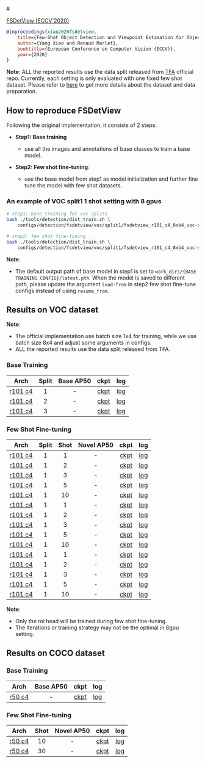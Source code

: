 <!-- [ALGORITHM] -->

#<summary><a href="https://arxiv.org/abs/2007.12107"> FSDetView (ECCV'2020)</a></summary>

```bibtex
@inproceedings{xiao2020fsdetview,
    title={Few-Shot Object Detection and Viewpoint Estimation for Objects in the Wild},
    author={Yang Xiao and Renaud Marlet},
    booktitle={European Conference on Computer Vision (ECCV)},
    year={2020}
}
```
**Note**: ALL the reported results use the data split released from [TFA](https://github.com/ucbdrive/few-shot-object-detection/blob/master/datasets/README.md) official repo.
Currently, each setting is only evaluated with one fixed few shot dataset.
Please refer to [here]() to get more details about the dataset and data preparation.

## How to reproduce FSDetView

Following the original implementation, it consists of 2 steps:
- **Step1: Base training**
   - use all the images and annotations of base classes to train a base model.

- **Step2: Few shot fine-tuning**:
   - use the base model from step1 as model initialization and further fine tune the model with few shot datasets.


### An example of VOC split1 1 shot setting with 8 gpus

```bash
# step1: base training for voc split1
bash ./tools/detection/dist_train.sh \
    configs/detection/fsdetview/voc/split1/fsdetview_r101_c4_8xb4_voc-split1_base-training.py 8

# step2: few shot fine-tuning
bash ./tools/detection/dist_train.sh \
    configs/detection/fsdetview/voc/split1/fsdetview_r101_c4_8xb4_voc-split1_1shot-fine-tuning.py 8
```

**Note**:
- The default output path of base model in step1 is set to `work_dirs/{BASE TRAINING CONFIG}/latest.pth`.
  When the model is saved to different path, please update the argument `load-from` in step2 few shot fine-tune configs instead
  of using `resume_from`.





## Results on VOC dataset
**Note**:
- The official implementation use batch size 1x4 for training,
  while we use batch size 8x4 and adjust some arguments in configs.
- ALL the reported results use the data split released from TFA.

### Base Training

| Arch  | Split | Base AP50 |  ckpt | log |
| :------: | :-----------: | :------: | :------: |:------: |
| [r101 c4](/configs/detection/fsdetview/voc/split1/fsdetview_r101_c4_8xb4_voc-split1_base-training.py) | 1 | - | [ckpt]() | [log]() |
| [r101 c4](/configs/detection/fsdetview/voc/split2/fsdetview_r101_c4_8xb4_voc-split2_base-training.py) | 2 | - | [ckpt]() | [log]() |
| [r101 c4](/configs/detection/fsdetview/voc/split3/fsdetview_r101_c4_8xb4_voc-split3_base-training.py) | 3 | - | [ckpt]() | [log]() |

### Few Shot Fine-tuning


| Arch  | Split | Shot | Novel AP50 |  ckpt | log |
| :--------------: | :-----------: | :------: | :------: |:------: |:------: |
| [r101 c4](/configs/detection/fsdetview/voc/split1/fsdetview_r101_c4_8xb4_voc-split1_1shot-fine-tuning.py)  | 1 | 1 | - | [ckpt]() | [log]() |
| [r101 c4](/configs/detection/fsdetview/voc/split1/fsdetview_r101_c4_8xb4_voc-split1_2shot-fine-tuning.py) | 1 | 2 | - | [ckpt]() | [log]() |
| [r101 c4](/configs/detection/fsdetview/voc/split1/fsdetview_r101_c4_8xb4_voc-split1_3shot-fine-tuning.py) | 1 | 3 | - | [ckpt]() | [log]() |
| [r101 c4](/configs/detection/fsdetview/voc/split1/fsdetview_r101_c4_8xb4_voc-split1_5shot-fine-tuning.py) | 1 | 5 | - | [ckpt]() | [log]() |
| [r101 c4](/configs/detection/fsdetview/voc/split1/fsdetview_r101_c4_8xb4_voc-split1_10shot-fine-tuning.py) | 1 | 10 | - | [ckpt]() | [log]() |
| [r101 c4](/configs/detection/fsdetview/voc/split2/fsdetview_r101_c4_8xb4_voc-split2_1shot-fine-tuning.py)  | 1 | 1 | - | [ckpt]() | [log]() |
| [r101 c4](/configs/detection/fsdetview/voc/split2/fsdetview_r101_c4_8xb4_voc-split2_2shot-fine-tuning.py) | 1 | 2 | - | [ckpt]() | [log]() |
| [r101 c4](/configs/detection/fsdetview/voc/split2/fsdetview_r101_c4_8xb4_voc-split2_3shot-fine-tuning.py) | 1 | 3 | - | [ckpt]() | [log]() |
| [r101 c4](/configs/detection/fsdetview/voc/split2/fsdetview_r101_c4_8xb4_voc-split2_5shot-fine-tuning.py) | 1 | 5 | - | [ckpt]() | [log]() |
| [r101 c4](/configs/detection/fsdetview/voc/split2/fsdetview_r101_c4_8xb4_voc-split2_10shot-fine-tuning.py) | 1 | 10 | - | [ckpt]() | [log]() |
| [r101 c4](/configs/detection/fsdetview/voc/split3/fsdetview_r101_c4_8xb4_voc-split3_1shot-fine-tuning.py)  | 1 | 1 | - | [ckpt]() | [log]() |
| [r101 c4](/configs/detection/fsdetview/voc/split3/fsdetview_r101_c4_8xb4_voc-split3_2shot-fine-tuning.py) | 1 | 2 | - | [ckpt]() | [log]() |
| [r101 c4](/configs/detection/fsdetview/voc/split3/fsdetview_r101_c4_8xb4_voc-split3_3shot-fine-tuning.py) | 1 | 3 | - | [ckpt]() | [log]() |
| [r101 c4](/configs/detection/fsdetview/voc/split3/fsdetview_r101_c4_8xb4_voc-split3_5shot-fine-tuning.py) | 1 | 5 | - | [ckpt]() | [log]() |
| [r101 c4](/configs/detection/fsdetview/voc/split3/fsdetview_r101_c4_8xb4_voc-split3_10shot-fine-tuning.py) | 1 | 10 | - | [ckpt]() | [log]() |

**Note**:
- Only the roi head will be trained during few shot fine-tuning.
- The iterations or training strategy may not be the optimal in 8gpu setting.

## Results on COCO dataset
### Base Training

| Arch  | Base AP50 |  ckpt | log |
| :------: | :-----------: | :------: |:------: |
| [r50 c4](/configs/detection/fsdetview/coco/fsdetview_r50_c4_8xb4_coco_base-training.py) | - | [ckpt]() | [log]() |

### Few Shot Fine-tuning


| Arch  |  Shot | Novel AP50 |  ckpt | log |
| :--------------: | :-----------: |  :------: |:------: |:------: |
| [r50 c4](/configs/detection/fsdetview/coco/fsdetview_r50_c4_8xb4_coco_10shot-fine-tuning.py) | 10 | - | [ckpt]() | [log]() |
| [r50 c4](/configs/detection/fsdetview/coco/fsdetview_r50_c4_8xb4_coco_30shot-fine-tuning.py) | 30 | - | [ckpt]() | [log]() |
